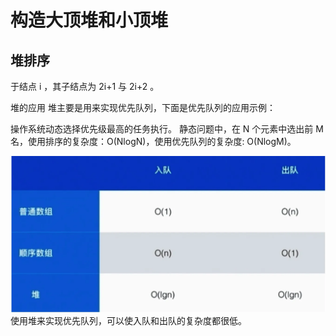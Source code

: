 # 构造大顶堆和小顶堆

## 堆排序

于结点 i ，其子结点为 2i+1 与 2i+2 。

堆的应用
堆主要是用来实现优先队列，下面是优先队列的应用示例：

操作系统动态选择优先级最高的任务执行。
静态问题中，在 N 个元素中选出前 M 名，使用排序的复杂度：O(NlogN)，使用优先队列的复杂度: O(NlogM)。

![速度](./0081Kckwgy1gkw2g08d5zj311g0ikmyk.webp)
使用堆来实现优先队列，可以使入队和出队的复杂度都很低。
